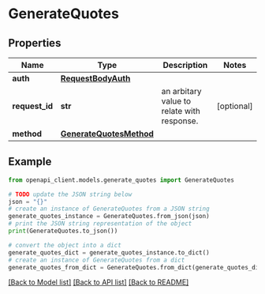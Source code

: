 # GenerateQuotes


## Properties

Name | Type | Description | Notes
------------ | ------------- | ------------- | -------------
**auth** | [**RequestBodyAuth**](RequestBodyAuth.md) |  | 
**request_id** | **str** | an arbitary value to relate with response. | [optional] 
**method** | [**GenerateQuotesMethod**](GenerateQuotesMethod.md) |  | 

## Example

```python
from openapi_client.models.generate_quotes import GenerateQuotes

# TODO update the JSON string below
json = "{}"
# create an instance of GenerateQuotes from a JSON string
generate_quotes_instance = GenerateQuotes.from_json(json)
# print the JSON string representation of the object
print(GenerateQuotes.to_json())

# convert the object into a dict
generate_quotes_dict = generate_quotes_instance.to_dict()
# create an instance of GenerateQuotes from a dict
generate_quotes_from_dict = GenerateQuotes.from_dict(generate_quotes_dict)
```
[[Back to Model list]](../README.md#documentation-for-models) [[Back to API list]](../README.md#documentation-for-api-endpoints) [[Back to README]](../README.md)



